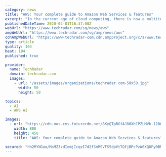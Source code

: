```yaml
---
category: news
title: "AWS: Your complete guide to Amazon Web Services & features"
excerpt: "In the current age of cloud computing, there is now a multitude of mature services available -- offering security, scalability, and reliability for many business computing needs. What was once a ..."
publishedDateTime: 2020-02-01T16:37:00Z
webUrl: "https://www.techradar.com/sg/news/aws"
ampWebUrl: "https://www.techradar.com/sg/amp/news/aws"
cdnAmpWebUrl: "https://www-techradar-com.cdn.ampproject.org/c/s/www.techradar.com/sg/amp/news/aws"
type: article
quality: 104
heat: 104
published: true

provider:
  name: TechRadar
  domain: techradar.com
  images:
    - url: "/assets/images/organizations/techradar.com-50x50.jpg"
      width: 50
      height: 50

topics:
  - AI
  - AWS AI

images:
  - url: "https://cdn.mos.cms.futurecdn.net/8KyQTpRGfAJ86XhCPZLMVb-1200-80.jpg"
    width: 800
    height: 450
    title: "AWS: Your complete guide to Amazon Web Services & features"

secured: "hh2MYNGao/MaMZ3zdIemjIcqeI7d2fSmMSVFS5dpVtTQfjBPcPzW6XQOPy0BM39Xs6NBsktGJ4q2FOQ7IqYeiZiRghF76wB/FSbrhM2/gH8rcmCdQa2Ailo04ATSgiVUE8zyBEaOSp5sbNMnpA1fyR+3dz3PcVqZB1SEoyyP2L/WIdMcJAgWi9mhinltPnm6DQ7Ew69OFyUTXDZZEKo5VKjlb6cT5+aO2JPBVd+QZbAr8vrHQMPhRX/WTZW9t500OoG2loRUSeEIueAGUL3PqTKtZBIBtrQL8ui7/YwQhHjDBca2weHwwSEgHa66c5OG;zmZJPzj3qr1UDyVqJYn6uA=="
---
```


